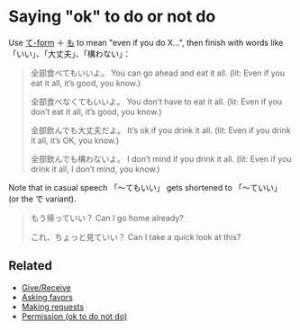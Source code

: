 # Saying "ok" to do or not do

Use [て-form](・て) ＋ [も](も) to mean "even if you do X...", then finish with words like 「いい」、「大丈夫」、「構わない」：

> 全部食べてもいいよ。
> You can go ahead and eat it all. (lit: Even if you eat it all, it’s good, you know.)
> 
> 全部食べなくてもいいよ。
> You don’t have to eat it all. (lit: Even if you don’t eat it all, it’s good, you know.)
> 
> 全部飲んでも大丈夫だよ。
> It’s ok if you drink it all. (lit: Even if you drink it all, it’s OK, you know.)
> 
> 全部飲んでも構わないよ。
> I don’t mind if you drink it all. (lit: Even if you drink it all, I don’t mind, you know.)

Note that in casual speech 「～てもいい」 gets shortened to 「～ていい」 (or the で variant).

> もう帰っていい？
> Can I go home already?
> 
> これ、ちょっと見ていい？
> Can I take a quick look at this?

## Related
- [Give/Receive](give-receive)
- [Asking favors](favors)
- [Making requests](requests)
- [Permission (ok to do not do)](ok-to-do)